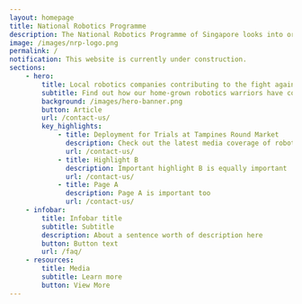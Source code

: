 ```yaml
---
layout: homepage
title: National Robotics Programme
description: The National Robotics Programme of Singapore looks into orchestrating the development of the local robotics ecosystem, to aid people in their everyday lives.
image: /images/nrp-logo.png
permalink: /
notification: This website is currently under construction.
sections:
    - hero:
        title: Local robotics companies contributing to the fight against COVID-19 
        subtitle: Find out how our home-grown robotics warriors have contributed to fighting COVID-19 along with our front-liners 
        background: /images/hero-banner.png
        button: Article
        url: /contact-us/
        key_highlights:
            - title: Deployment for Trials at Tampines Round Market
              description: Check out the latest media coverage of robots being deployed at Tampines Round Market
              url: /contact-us/
            - title: Highlight B
              description: Important highlight B is equally important
              url: /contact-us/
            - title: Page A
              description: Page A is important too
              url: /contact-us/
    - infobar:
        title: Infobar title
        subtitle: Subtitle
        description: About a sentence worth of description here
        button: Button text
        url: /faq/
    - resources:
        title: Media
        subtitle: Learn more
        button: View More
---
```


